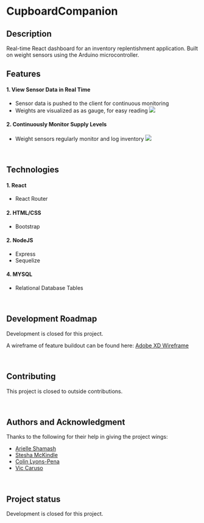 # CupboardCompanion

## Description
Real-time React dashboard for an inventory replentishment application. Built on weight sensors using the Arduino microcontroller.

## Features
#### 1. View Sensor Data in Real Time
- Sensor data is pushed to the client for continuous monitoring
- Weights are visualized as as gauge, for easy reading
![](http://rbompiani.com/images/projects/cupboard1.jpg)
#### 2. Continuously Monitor Supply Levels
- Weight sensors regularly monitor and log inventory
![](http://rbompiani.com/images/projects/cupboard3.jpg)

<p>&nbsp;</p>

## Technologies
#### 1. React
- React Router
#### 2. HTML/CSS
- Bootstrap
#### 2. NodeJS
- Express
- Sequelize
#### 4. MYSQL
- Relational Database Tables
<p>&nbsp;</p>

## Development Roadmap
Development is closed for this project. 

A wireframe of feature buildout can be found here:
[Adobe XD Wireframe](https://xd.adobe.com/view/f5930a4a-704d-4486-6a21-42cda84acba3-83a2/)
<p>&nbsp;</p>

## Contributing
This project is closed to outside contributions.
<p>&nbsp;</p>

## Authors and Acknowledgment
Thanks to the following for their help in giving the project wings:
- [Arielle Shamash](https://github.com/arielleshamash)
- [Stesha McKindle](https://github.com/SteeshMcK)
- [Colin Lyons-Pena](https://github.com/Colinlyons53)
- [Vic Caruso](https://github.com/viccaruso)
<p>&nbsp;</p>

## Project status
Development is closed for this project. 
